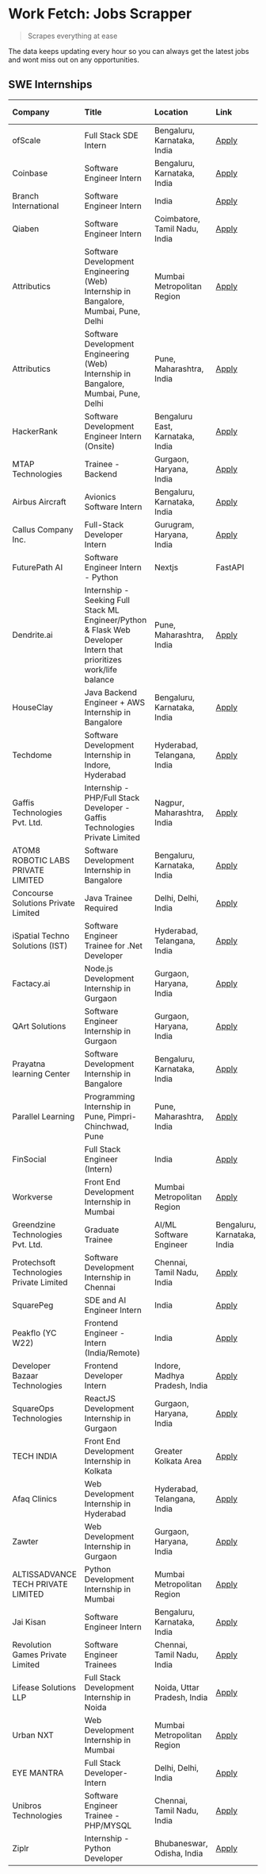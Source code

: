 # Work Fetch: Jobs Scrapper
> Scrapes everything at ease

The data keeps updating every hour so you can always get the latest jobs and wont miss out on any opportunities.

## SWE Internships
<!--START_SECTION:workfetch-->
| Company                                  | Title                                                                                                              | Location                         | Link                                                                                                                                                                                                                                                                                | Date Posted   |
|:-----------------------------------------|:-------------------------------------------------------------------------------------------------------------------|:---------------------------------|:------------------------------------------------------------------------------------------------------------------------------------------------------------------------------------------------------------------------------------------------------------------------------------|:--------------|
| ofScale                                  | Full Stack SDE Intern                                                                                              | Bengaluru, Karnataka, India      | [Apply](https://in.linkedin.com/jobs/view/full-stack-sde-intern-at-ofscale-4054736916?position=31&pageNum=0&refId=H4lSKeRp9wYYuv5KZbh8aQ%3D%3D&trackingId=jh7Jh3Rlmu2A7MviNQXKkw%3D%3D)                                                                                             | 2024-10-22    |
| Coinbase                                 | Software Engineer Intern                                                                                           | Bengaluru, Karnataka, India      | [Apply](https://in.linkedin.com/jobs/view/software-engineer-intern-at-coinbase-4054797101?position=8&pageNum=0&refId=H4lSKeRp9wYYuv5KZbh8aQ%3D%3D&trackingId=oI1d3D%2BNJmF%2BBEDTfc9SkA%3D%3D)                                                                                      | 2024-10-21    |
| Branch International                     | Software Engineer Intern                                                                                           | India                            | [Apply](https://in.linkedin.com/jobs/view/software-engineer-intern-at-branch-international-4054425650?position=14&pageNum=0&refId=H4lSKeRp9wYYuv5KZbh8aQ%3D%3D&trackingId=fyIf7C83riWWLW6dv3dxuA%3D%3D)                                                                             | 2024-10-21    |
| Qiaben                                   | Software Engineer Intern                                                                                           | Coimbatore, Tamil Nadu, India    | [Apply](https://in.linkedin.com/jobs/view/software-engineer-intern-at-qiaben-4054504779?position=51&pageNum=0&refId=H4lSKeRp9wYYuv5KZbh8aQ%3D%3D&trackingId=WXJIOQ591S%2BmE9vA8YUhZg%3D%3D)                                                                                         | 2024-10-21    |
| Attributics                              | Software Development Engineering (Web) Internship in Bangalore, Mumbai, Pune, Delhi                                | Mumbai Metropolitan Region       | [Apply](https://in.linkedin.com/jobs/view/software-development-engineering-web-internship-in-bangalore-mumbai-pune-delhi-at-attributics-4055422911?position=5&pageNum=0&refId=H4lSKeRp9wYYuv5KZbh8aQ%3D%3D&trackingId=hZCHNf9oyrGxjMVFtneGEg%3D%3D)                                 | 2024-10-20    |
| Attributics                              | Software Development Engineering (Web) Internship in Bangalore, Mumbai, Pune, Delhi                                | Pune, Maharashtra, India         | [Apply](https://in.linkedin.com/jobs/view/software-development-engineering-web-internship-in-bangalore-mumbai-pune-delhi-at-attributics-4055422918?position=59&pageNum=0&refId=H4lSKeRp9wYYuv5KZbh8aQ%3D%3D&trackingId=Gbc0EHFwotIeUGeqPuNyDA%3D%3D)                                | 2024-10-20    |
| HackerRank                               | Software Development Engineer Intern (Onsite)                                                                      | Bengaluru East, Karnataka, India | [Apply](https://in.linkedin.com/jobs/view/software-development-engineer-intern-onsite-at-hackerrank-4040131804?position=15&pageNum=0&refId=H4lSKeRp9wYYuv5KZbh8aQ%3D%3D&trackingId=lokCxFqmy%2F6vu5YtCzxUFA%3D%3D)                                                                  | 2024-10-19    |
| MTAP Technologies                        | Trainee - Backend                                                                                                  | Gurgaon, Haryana, India          | [Apply](https://in.linkedin.com/jobs/view/trainee-backend-at-mtap-technologies-4055265357?position=40&pageNum=0&refId=H4lSKeRp9wYYuv5KZbh8aQ%3D%3D&trackingId=eM4SBKj9vl2BS5ENCdXeVA%3D%3D)                                                                                         | 2024-10-19    |
| Airbus Aircraft                          | Avionics Software Intern                                                                                           | Bengaluru, Karnataka, India      | [Apply](https://in.linkedin.com/jobs/view/avionics-software-intern-at-airbus-aircraft-4034175515?position=53&pageNum=0&refId=H4lSKeRp9wYYuv5KZbh8aQ%3D%3D&trackingId=uWUsMxdbMG6G%2F9Q7LdWJcA%3D%3D)                                                                                | 2024-10-19    |
| Callus Company Inc.                      | Full-Stack Developer Intern                                                                                        | Gurugram, Haryana, India         | [Apply](https://in.linkedin.com/jobs/view/full-stack-developer-intern-at-callus-company-inc-4052948592?position=36&pageNum=0&refId=H4lSKeRp9wYYuv5KZbh8aQ%3D%3D&trackingId=uUfdSfH62I0gKWKXQSLxMA%3D%3D)                                                                            | 2024-10-18    |
| FuturePath AI                            | Software Engineer Intern - Python | Nextjs | FastAPI | SQL/NoSQL                                                   | India                            | [Apply](https://in.linkedin.com/jobs/view/software-engineer-intern-python-nextjs-fastapi-sql-nosql-at-futurepath-ai-4051887145?position=50&pageNum=0&refId=H4lSKeRp9wYYuv5KZbh8aQ%3D%3D&trackingId=a9%2FeEdfNsvzOrz2Z1Aj1oQ%3D%3D)                                                  | 2024-10-18    |
| Dendrite.ai                              | Internship - Seeking Full Stack ML Engineer/Python & Flask Web Developer Intern that prioritizes work/life balance | Pune, Maharashtra, India         | [Apply](https://in.linkedin.com/jobs/view/internship-seeking-full-stack-ml-engineer-python-flask-web-developer-intern-that-prioritizes-work-life-balance-at-dendrite-ai-4052851858?position=9&pageNum=0&refId=H4lSKeRp9wYYuv5KZbh8aQ%3D%3D&trackingId=Uek8iePUyOezHmBgFlMsAw%3D%3D) | 2024-10-17    |
| HouseClay                                | Java Backend Engineer + AWS Internship in Bangalore                                                                | Bengaluru, Karnataka, India      | [Apply](https://in.linkedin.com/jobs/view/java-backend-engineer-%2B-aws-internship-in-bangalore-at-houseclay-4052733190?position=25&pageNum=0&refId=H4lSKeRp9wYYuv5KZbh8aQ%3D%3D&trackingId=xWlzQkJ0ElLUc9wVgg2Dew%3D%3D)                                                           | 2024-10-17    |
| Techdome                                 | Software Development Internship in Indore, Hyderabad                                                               | Hyderabad, Telangana, India      | [Apply](https://in.linkedin.com/jobs/view/software-development-internship-in-indore-hyderabad-at-techdome-4052727895?position=44&pageNum=0&refId=H4lSKeRp9wYYuv5KZbh8aQ%3D%3D&trackingId=lFlGSROfhba6liNkAYW9rA%3D%3D)                                                              | 2024-10-17    |
| Gaffis Technologies Pvt. Ltd.            | Internship - PHP/Full Stack Developer - Gaffis Technologies Private Limited                                        | Nagpur, Maharashtra, India       | [Apply](https://in.linkedin.com/jobs/view/internship-php-full-stack-developer-gaffis-technologies-private-limited-at-gaffis-technologies-pvt-ltd-4048229219?position=10&pageNum=0&refId=H4lSKeRp9wYYuv5KZbh8aQ%3D%3D&trackingId=l7EvwJz8Bg33lg4I%2FmfryQ%3D%3D)                     | 2024-10-15    |
| ATOM8 ROBOTIC LABS PRIVATE LIMITED       | Software Development Internship in Bangalore                                                                       | Bengaluru, Karnataka, India      | [Apply](https://in.linkedin.com/jobs/view/software-development-internship-in-bangalore-at-atom8-robotic-labs-private-limited-4051181510?position=24&pageNum=0&refId=H4lSKeRp9wYYuv5KZbh8aQ%3D%3D&trackingId=wDSjSDVCiY9osC5wDd5ODg%3D%3D)                                           | 2024-10-15    |
| Concourse Solutions Private Limited      | Java Trainee Required                                                                                              | Delhi, Delhi, India              | [Apply](https://in.linkedin.com/jobs/view/java-trainee-required-at-concourse-solutions-private-limited-4048224831?position=28&pageNum=0&refId=H4lSKeRp9wYYuv5KZbh8aQ%3D%3D&trackingId=jTX92FAhg3sJykjtntnirQ%3D%3D)                                                                 | 2024-10-15    |
| iSpatial Techno Solutions (IST)          | Software Engineer Trainee for .Net Developer                                                                       | Hyderabad, Telangana, India      | [Apply](https://in.linkedin.com/jobs/view/software-engineer-trainee-for-net-developer-at-ispatial-techno-solutions-ist-4048226770?position=33&pageNum=0&refId=H4lSKeRp9wYYuv5KZbh8aQ%3D%3D&trackingId=rDsgaK2cGtz%2FocCoJALxqA%3D%3D)                                               | 2024-10-15    |
| Factacy.ai                               | Node.js Development Internship in Gurgaon                                                                          | Gurgaon, Haryana, India          | [Apply](https://in.linkedin.com/jobs/view/node-js-development-internship-in-gurgaon-at-factacy-ai-4048379997?position=13&pageNum=0&refId=H4lSKeRp9wYYuv5KZbh8aQ%3D%3D&trackingId=xDH0Ynso1uFaYBTxS7hW1g%3D%3D)                                                                      | 2024-10-11    |
| QArt Solutions                           | Software Engineer Internship in Gurgaon                                                                            | Gurgaon, Haryana, India          | [Apply](https://in.linkedin.com/jobs/view/software-engineer-internship-in-gurgaon-at-qart-solutions-4046253292?position=30&pageNum=0&refId=H4lSKeRp9wYYuv5KZbh8aQ%3D%3D&trackingId=en6MMFQRyIAluDjvwGypZA%3D%3D)                                                                    | 2024-10-09    |
| Prayatna learning Center                 | Software Development Internship in Bangalore                                                                       | Bengaluru, Karnataka, India      | [Apply](https://in.linkedin.com/jobs/view/software-development-internship-in-bangalore-at-prayatna-learning-center-4045231688?position=20&pageNum=0&refId=H4lSKeRp9wYYuv5KZbh8aQ%3D%3D&trackingId=BXjxStzdm2dtSLZc3U97yA%3D%3D)                                                     | 2024-10-08    |
| Parallel Learning                        | Programming Internship in Pune, Pimpri-Chinchwad, Pune                                                             | Pune, Maharashtra, India         | [Apply](https://in.linkedin.com/jobs/view/programming-internship-in-pune-pimpri-chinchwad-pune-at-parallel-learning-4045231697?position=34&pageNum=0&refId=H4lSKeRp9wYYuv5KZbh8aQ%3D%3D&trackingId=fWgWbXM5FWfa3ta6B50UgA%3D%3D)                                                    | 2024-10-08    |
| FinSocial                                | Full Stack Engineer (Intern)                                                                                       | India                            | [Apply](https://in.linkedin.com/jobs/view/full-stack-engineer-intern-at-finsocial-4041564486?position=21&pageNum=0&refId=H4lSKeRp9wYYuv5KZbh8aQ%3D%3D&trackingId=JKdX7iAsmZPvHcm9FOC5wA%3D%3D)                                                                                      | 2024-10-06    |
| Workverse                                | Front End Development Internship in Mumbai                                                                         | Mumbai Metropolitan Region       | [Apply](https://in.linkedin.com/jobs/view/front-end-development-internship-in-mumbai-at-workverse-4043997878?position=54&pageNum=0&refId=H4lSKeRp9wYYuv5KZbh8aQ%3D%3D&trackingId=zYC9KYWc7Q6t8l5fcc7i8Q%3D%3D)                                                                      | 2024-10-06    |
| Greendzine Technologies Pvt. Ltd.        | Graduate Trainee | AI/ML Software Engineer                                                                         | Bengaluru, Karnataka, India      | [Apply](https://in.linkedin.com/jobs/view/graduate-trainee-ai-ml-software-engineer-at-greendzine-technologies-pvt-ltd-4043881422?position=17&pageNum=0&refId=H4lSKeRp9wYYuv5KZbh8aQ%3D%3D&trackingId=L%2Bsmxw5fMnb1qObOmzK%2BFA%3D%3D)                                              | 2024-10-05    |
| Protechsoft Technologies Private Limited | Software Development Internship in Chennai                                                                         | Chennai, Tamil Nadu, India       | [Apply](https://in.linkedin.com/jobs/view/software-development-internship-in-chennai-at-protechsoft-technologies-private-limited-4042416658?position=52&pageNum=0&refId=H4lSKeRp9wYYuv5KZbh8aQ%3D%3D&trackingId=txgbMm38OyobP5PzmZTLeA%3D%3D)                                       | 2024-10-04    |
| SquarePeg                                | SDE and AI Engineer Intern                                                                                         | India                            | [Apply](https://in.linkedin.com/jobs/view/sde-and-ai-engineer-intern-at-squarepeg-4041711463?position=19&pageNum=0&refId=H4lSKeRp9wYYuv5KZbh8aQ%3D%3D&trackingId=Wt0WVHUpTCnAjkrXD0OfQA%3D%3D)                                                                                      | 2024-10-03    |
| Peakflo (YC W22)                         | Frontend Engineer - Intern (India/Remote)                                                                          | India                            | [Apply](https://in.linkedin.com/jobs/view/frontend-engineer-intern-india-remote-at-peakflo-yc-w22-4037729755?position=16&pageNum=0&refId=H4lSKeRp9wYYuv5KZbh8aQ%3D%3D&trackingId=uWEaj5Si2L2GJCi3MMSjEw%3D%3D)                                                                      | 2024-10-01    |
| Developer Bazaar Technologies            | Frontend Developer Intern                                                                                          | Indore, Madhya Pradesh, India    | [Apply](https://in.linkedin.com/jobs/view/frontend-developer-intern-at-developer-bazaar-technologies-4036345830?position=47&pageNum=0&refId=H4lSKeRp9wYYuv5KZbh8aQ%3D%3D&trackingId=eMCleTB6Bt6qdDqIHCH1NA%3D%3D)                                                                   | 2024-09-30    |
| SquareOps Technologies                   | ReactJS Development Internship in Gurgaon                                                                          | Gurgaon, Haryana, India          | [Apply](https://in.linkedin.com/jobs/view/reactjs-development-internship-in-gurgaon-at-squareops-technologies-4037041530?position=6&pageNum=0&refId=H4lSKeRp9wYYuv5KZbh8aQ%3D%3D&trackingId=qqgYGshht0SmVxDlcBJvlg%3D%3D)                                                           | 2024-09-27    |
| TECH INDIA                               | Front End Development Internship in Kolkata                                                                        | Greater Kolkata Area             | [Apply](https://in.linkedin.com/jobs/view/front-end-development-internship-in-kolkata-at-tech-india-4037038918?position=29&pageNum=0&refId=H4lSKeRp9wYYuv5KZbh8aQ%3D%3D&trackingId=GjQPFvMp2sqjIGd3uM4OSw%3D%3D)                                                                    | 2024-09-27    |
| Afaq Clinics                             | Web Development Internship in Hyderabad                                                                            | Hyderabad, Telangana, India      | [Apply](https://in.linkedin.com/jobs/view/web-development-internship-in-hyderabad-at-afaq-clinics-4037040812?position=46&pageNum=0&refId=H4lSKeRp9wYYuv5KZbh8aQ%3D%3D&trackingId=lJNn0bbCRCWhrJ19ow2v%2Bg%3D%3D)                                                                    | 2024-09-27    |
| Zawter                                   | Web Development Internship in Gurgaon                                                                              | Gurgaon, Haryana, India          | [Apply](https://in.linkedin.com/jobs/view/web-development-internship-in-gurgaon-at-zawter-4034405278?position=58&pageNum=0&refId=H4lSKeRp9wYYuv5KZbh8aQ%3D%3D&trackingId=aErxNxrSHZ0yWuf8wjvqLA%3D%3D)                                                                              | 2024-09-24    |
| ALTISSADVANCE TECH PRIVATE LIMITED       | Python Development Internship in Mumbai                                                                            | Mumbai Metropolitan Region       | [Apply](https://in.linkedin.com/jobs/view/python-development-internship-in-mumbai-at-altissadvance-tech-private-limited-4033703087?position=11&pageNum=0&refId=H4lSKeRp9wYYuv5KZbh8aQ%3D%3D&trackingId=iCP%2FZoesdJU3LxvlLaps2w%3D%3D)                                              | 2024-09-23    |
| Jai Kisan                                | Software Engineer Intern                                                                                           | Bengaluru, Karnataka, India      | [Apply](https://in.linkedin.com/jobs/view/software-engineer-intern-at-jai-kisan-4024075360?position=38&pageNum=0&refId=H4lSKeRp9wYYuv5KZbh8aQ%3D%3D&trackingId=jOFFuRrQQQKolloULlMxkg%3D%3D)                                                                                        | 2024-09-09    |
| Revolution Games Private Limited         | Software Engineer Trainees                                                                                         | Chennai, Tamil Nadu, India       | [Apply](https://in.linkedin.com/jobs/view/software-engineer-trainees-at-revolution-games-private-limited-4015912927?position=43&pageNum=0&refId=H4lSKeRp9wYYuv5KZbh8aQ%3D%3D&trackingId=7rQqK5nnpJT6BWCjE5cWUw%3D%3D)                                                               | 2024-09-02    |
| Lifease Solutions LLP                    | Full Stack Development Internship in Noida                                                                         | Noida, Uttar Pradesh, India      | [Apply](https://in.linkedin.com/jobs/view/full-stack-development-internship-in-noida-at-lifease-solutions-llp-4013798377?position=7&pageNum=0&refId=H4lSKeRp9wYYuv5KZbh8aQ%3D%3D&trackingId=u0lezvDtlif8J1Oa7CKdag%3D%3D)                                                           | 2024-08-30    |
| Urban NXT                                | Web Development Internship in Mumbai                                                                               | Mumbai Metropolitan Region       | [Apply](https://in.linkedin.com/jobs/view/web-development-internship-in-mumbai-at-urban-nxt-3995561641?position=57&pageNum=0&refId=H4lSKeRp9wYYuv5KZbh8aQ%3D%3D&trackingId=Eo2YQbvdAt%2FgDqU9aTvD%2Bg%3D%3D)                                                                        | 2024-08-07    |
| EYE MANTRA                               | Full Stack Developer- Intern                                                                                       | Delhi, Delhi, India              | [Apply](https://in.linkedin.com/jobs/view/full-stack-developer-intern-at-eye-mantra-3960988037?position=2&pageNum=0&refId=H4lSKeRp9wYYuv5KZbh8aQ%3D%3D&trackingId=Mek01THfkbKkyfkoB9m3JA%3D%3D)                                                                                     | 2024-06-28    |
| Unibros Technologies                     | Software Engineer Trainee - PHP/MYSQL                                                                              | Chennai, Tamil Nadu, India       | [Apply](https://in.linkedin.com/jobs/view/software-engineer-trainee-php-mysql-at-unibros-technologies-3656599241?position=37&pageNum=0&refId=H4lSKeRp9wYYuv5KZbh8aQ%3D%3D&trackingId=ZiNvK6grBSQLn6xGsYxJWw%3D%3D)                                                                  | 2023-06-12    |
| Ziplr                                    | Internship - Python Developer                                                                                      | Bhubaneswar, Odisha, India       | [Apply](https://in.linkedin.com/jobs/view/internship-python-developer-at-ziplr-3645677592?position=4&pageNum=0&refId=H4lSKeRp9wYYuv5KZbh8aQ%3D%3D&trackingId=AIp5boWlp3AZr8HezZHnjw%3D%3D)                                                                                          | 2023-06-02    |
<!--END_SECTION:workfetch-->
